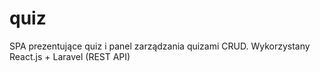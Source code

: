 # quiz
SPA prezentujące quiz i panel zarządzania quizami CRUD. Wykorzystany React.js + Laravel (REST API)

